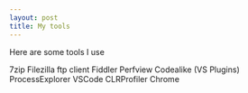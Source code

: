 ```yaml
---
layout: post
title: My tools
---
```

Here are some tools I use

7zip
Filezilla ftp client
Fiddler
Perfview
Codealike (VS Plugins)
ProcessExplorer
VSCode
CLRProfiler
Chrome

